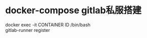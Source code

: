 # docker-compose gitlab私服搭建  
  
  
docker exec -it CONTAINER ID /bin/bash  
gitlab-runner register
